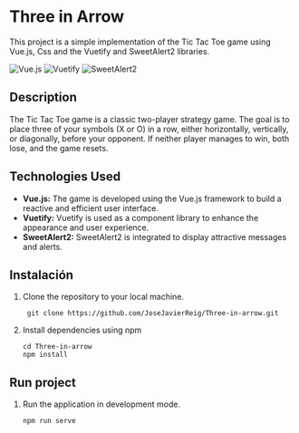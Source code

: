 # Three in Arrow

This project is a simple implementation of the Tic Tac Toe game using Vue.js, Css and the Vuetify and SweetAlert2 libraries.  

   ![Vue.js](https://img.shields.io/badge/Vue.js-%234FC08D.svg?&style=for-the-badge&logo=vue.js&logoColor=white) ![Vuetify](https://img.shields.io/badge/Vuetify-%231867C0.svg?&style=for-the-badge&logo=vuetify&logoColor=white) ![SweetAlert2](https://img.shields.io/badge/SweetAlert2-%23E44D26.svg?&style=for-the-badge&logo=sweetalert&logoColor=white)

## Description
The Tic Tac Toe game is a classic two-player strategy game. The goal is to place three of your symbols (X or O) in a row, either horizontally, vertically, or diagonally, before your opponent. If neither player manages to win, both lose, and the game resets.

## Technologies Used
- **Vue.js:** The game is developed using the Vue.js framework to build a reactive and efficient user interface.
- **Vuetify:** Vuetify is used as a component library to enhance the appearance and user experience.
- **SweetAlert2:** SweetAlert2 is integrated to display attractive messages and alerts.

## Instalación 
1. Clone the repository to your local machine.
   ```
    git clone https://github.com/JoseJavierReig/Three-in-arrow.git
   ```
2. Install dependencies using npm
   ```
   cd Three-in-arrow
   npm install
   ```

## Run project
1. Run the application in development mode.
   ```
   npm run serve
   ```

